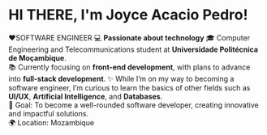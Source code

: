 # HI THERE, I'm Joyce Acacio Pedro!

❤️SOFTWARE ENGINEER
💻 **Passionate about technology** 
🎓 Computer Engineering and Telecommunications student at **Universidade Politécnica de Moçambique**.  
📚 Currently focusing on **front-end development**, with plans to advance into **full-stack development**. 
✨ While I’m on my way to becoming a software engineer, I’m curious to learn the basics of other fields such as **UI/UX**, **Artificial Intelligence**, and **Databases**.  
🌟 Goal: To become a well-rounded software developer, creating innovative and impactful solutions.  
🌍 Location: Mozambique  
